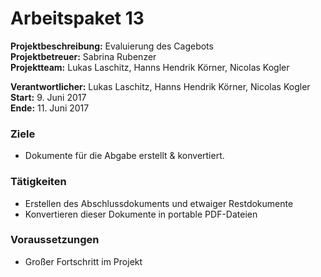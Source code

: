 # Arbeitspaket 13
**Projektbeschreibung:** Evaluierung des Cagebots  
**Projektbetreuer:** Sabrina Rubenzer  
**Projektteam:** Lukas Laschitz, Hanns Hendrik Körner, Nicolas Kogler  

**Verantwortlicher:** Lukas Laschitz, Hanns Hendrik Körner, Nicolas Kogler  
**Start:** 9. Juni 2017  
**Ende:** 11. Juni 2017

### Ziele
- Dokumente für die Abgabe erstellt & konvertiert.

### Tätigkeiten
- Erstellen des Abschlussdokuments und etwaiger Restdokumente
- Konvertieren dieser Dokumente in portable PDF-Dateien

### Voraussetzungen
- Großer Fortschritt im Projekt
